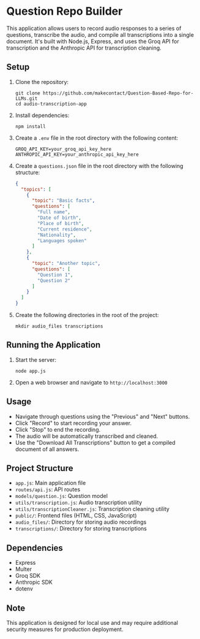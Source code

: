 # Question Repo Builder

This application allows users to record audio responses to a series of questions, transcribe the audio, and compile all transcriptions into a single document. It's built with Node.js, Express, and uses the Groq API for transcription and the Anthropic API for transcription cleaning.

## Setup

1. Clone the repository:
   ```
   git clone https://github.com/makecontact/Question-Based-Repo-for-LLMs.git
   cd audio-transcription-app
   ```

2. Install dependencies:
   ```
   npm install
   ```

3. Create a `.env` file in the root directory with the following content:
   ```
   GROQ_API_KEY=your_groq_api_key_here
   ANTHROPIC_API_KEY=your_anthropic_api_key_here
   ```

4. Create a `questions.json` file in the root directory with the following structure:
   ```json
   {
     "topics": [
       {
         "topic": "Basic facts",
         "questions": [
           "Full name",
           "Date of birth",
           "Place of birth",
           "Current residence",
           "Nationality",
           "Languages spoken"
         ]
       },
       {
         "topic": "Another topic",
         "questions": [
           "Question 1",
           "Question 2"
         ]
       }
     ]
   }
   ```

5. Create the following directories in the root of the project:
   ```
   mkdir audio_files transcriptions
   ```

## Running the Application

1. Start the server:
   ```
   node app.js
   ```

2. Open a web browser and navigate to `http://localhost:3000`

## Usage

- Navigate through questions using the "Previous" and "Next" buttons.
- Click "Record" to start recording your answer.
- Click "Stop" to end the recording.
- The audio will be automatically transcribed and cleaned.
- Use the "Download All Transcriptions" button to get a compiled document of all answers.

## Project Structure

- `app.js`: Main application file
- `routes/api.js`: API routes
- `models/question.js`: Question model
- `utils/transcription.js`: Audio transcription utility
- `utils/transcriptionCleaner.js`: Transcription cleaning utility
- `public/`: Frontend files (HTML, CSS, JavaScript)
- `audio_files/`: Directory for storing audio recordings
- `transcriptions/`: Directory for storing transcriptions

## Dependencies

- Express
- Multer
- Groq SDK
- Anthropic SDK
- dotenv

## Note

This application is designed for local use and may require additional security measures for production deployment.